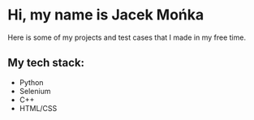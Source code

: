 
# Hi, my name is **Jacek Mońka**

Here is some of my projects and test cases that I made in my free time.

## My tech stack:

* Python
* Selenium
* C++
* HTML/CSS


